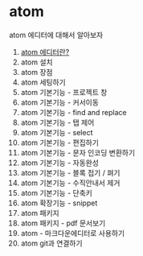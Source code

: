 atom
====

atom 에디터에 대해서 알아보자

1.	[atom 에디터란?](/innocodingschool/atom/blob/master/edu/lec1.md)
2.	atom 설치
3.	atom 장점
4.	atom 세팅하기
5.	atom 기본기능 - 프로젝트 창
6.	atom 기본기능 - 커서이동
7.	atom 기본기능 - find and replace
8.	atom 기본기능 - 탭 제어
9.	atom 기본기능 - select
10.	atom 기본기능 - 편집하기
11.	atom 기본기능 - 문자 인코딩 변환하기
12.	atom 기본기능 - 자동완성
13.	atom 기본기능 - 블록 접기 / 펴기
14.	atom 기본기능 - 수직안내서 제거
15.	atom 기본기능 - 단축키
16.	atom 확장기능 - snippet
17.	atom 패키지
18.	atom 패키지 - pdf 문서보기
19.	atom - 마크다운에디터로 사용하기
20.	atom git과 연결하기
